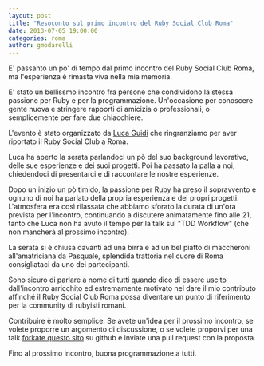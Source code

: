 ```yaml
---
layout: post
title: "Resoconto sul primo incontro del Ruby Social Club Roma"
date: 2013-07-05 19:00:00
categories: roma
author: gmodarelli
---
```


E' passanto un po' di tempo dal primo incontro del Ruby Social Club Roma, ma l'esperienza &egrave; rimasta viva nella mia memoria.

E' stato un bellissmo incontro fra persone che condividono la stessa passione per Ruby e per la programmazione. Un'occasione per
conoscere gente nuova e stringere rapporti di amicizia o professionali, o semplicemente per fare due chiacchiere.

L'evento &egrave; stato organizzato da [Luca Guidi](http://lucaguidi.com/about.html) che ringranziamo per aver riportato il Ruby Social Club a Roma.

Luca ha aperto la serata parlandoci un p&ograve; del suo background lavorativo, delle sue esperienze e dei suoi progetti. Poi ha passato la palla a noi, chiedendoci di presentarci e
di raccontare le nostre esperienze.

Dopo un inizio un p&ograve; timido, la passione per Ruby ha preso il sopravvento e ognuno di noi ha parlato della propria esperienza e dei propri progetti. L'atmosfera era cos&igrave; 
rilassata che abbiamo sforato la durata di un'ora prevista per l'incontro, continuando a discutere animatamente fino alle 21, tanto che Luca non ha avuto il tempo per la talk sul
"TDD Workflow" (che non mancher&agrave; al prossimo incontro).

La serata si &egrave; chiusa davanti ad una birra e ad un bel piatto di maccheroni all'amatriciana da Pasquale, splendida trattoria nel cuore di Roma consigliataci da uno dei partecipanti.

Sono sicuro di parlare a nome di tutti quando dico di essere uscito dall'incontro arricchito ed estremamente motivato nel dare il mio contributo affinch&eacute; il
Ruby Social Club Roma possa diventare un punto di riferimento per la community di rubyisti romani.

Contribuire &egrave; molto semplice. Se avete un'idea per il prossimo incontro, se volete proporre un argomento di discussione, o se volete proporvi per una talk
[forkate questo sito](https://github.com/jodosha/rubysocialclub) su github e inviate una pull request con la proposta.

Fino al prossimo incontro, buona programmazione a tutti.
